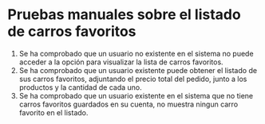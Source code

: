 # Pruebas manuales sobre el listado de carros favoritos
1. Se ha comprobado que un usuario no existente en el sistema no puede acceder a la opción para visualizar la lista de carros favoritos.
1. Se ha comprobado que un usuario existente puede obtener el listado de sus carros favoritos, adjuntando el precio total del pedido, junto a los productos y la cantidad de cada uno.
1. Se ha comprobado que un usuario existente en el sistema que no tiene carros favoritos guardados en su cuenta, no muestra ningun carro favorito en el listado.

